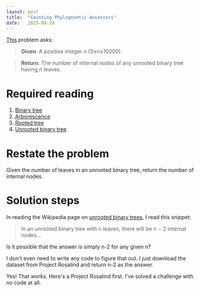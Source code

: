 ```yaml
---
layout: post
title:  "Counting Phylogenetic Ancestors"
date:   2025-08-29
---
```


[This](https://rosalind.info/problems/inod/) problem asks:

> **Given**: A positive integer _n_ (3≤n≤10000).

> **Return**: The number of internal nodes of any unrooted binary tree having _n_ leaves.

<!--break-->

# Required reading
1. [Binary tree](https://en.wikipedia.org/wiki/Binary_tree)
2. [Arborescence](https://en.wikipedia.org/wiki/Arborescence_(graph_theory))
3. [Rooted tree](https://rosalind.info/glossary/rooted-tree/)
4. [Unrooted binary tree](https://en.wikipedia.org/wiki/Unrooted_binary_tree)

# Restate the problem
Given the number of leaves in an unrooted binary tree, return the number of internal nodes.

# Solution steps
In reading the Wikipedia page on [unrooted binary trees](https://en.wikipedia.org/wiki/Unrooted_binary_tree), I read this snippet:

> In an unrooted binary tree with n leaves, there will be n − 2 internal nodes...

Is it possible that the answer is simply n-2 for any given n?

I don't even need to write any code to figure that out. I just download the dataset from Project Rosalind and return n-2 as the answer.

Yes! That works. Here's a Project Rosalind first. I've solved a challenge with no code at all.


